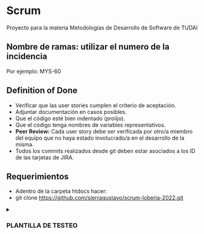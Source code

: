 # Scrum
Proyecto para la materia Metodologías de Desarrollo de Software de TUDAI

## Nombre de ramas: utilizar el numero de la incidencia
Por ejemplo: MYS-60

## Definition of Done
- Verificar que las user stories cumplen el criterio de aceptación. 
- Adjuntar documentación en casos posibles.
- Que el código esté bien indentado (prolijo).
- Que el código tenga nombres de variables representativos.
- **Peer Review:** Cada user story debe ser verificada por otro/a miembro del equipo que no haya estado involucrado/a en el desarrollo de la misma.
- Todos los commits realizados desde git deben estar asociados a los ID de las tarjetas de JIRA.

## Requerimientos
- Adentro de la carpeta htdocs hacer:
- git clone https://github.com/sierragustavo/scrum-loberia-2022.git

<details><summary>
  
### PLANTILLA DE TESTEO

</summary>

| MYS-# | Fecha de registro | Miembro | Salida esperada | Salida obtenida | Fallo |
| ------------- | ------------- | ------------- | ------------- |  ------------- | ------------- | --- |
| MYS-88 | 30/6/2022 | Flavia | Ver Lista de medicos y poder filtrarla  | Muestra Lista de medicos segun filtro | No |
| MYS-87 | 1/7/2022 | Fausto | Ver formulario para ingresar con DNI al entrar a la pagina | Muestra formulario para ingresar con DNI  | No |
| MYS-86 | 1/7/2022 | Fausto | Ver formulario para registrarme con mis datos y que se cargue a la base de datos| Muestra formulario para registrarme y carga el registro a la base de datos | No |
</details>
